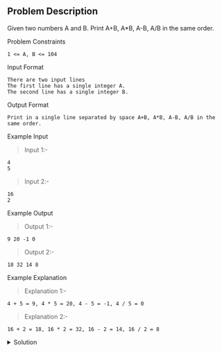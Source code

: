 ## Problem Description
Given two numbers A and B. Print A+B, A*B, A-B, A/B in the same order.


Problem Constraints
```
1 <= A, B <= 104
```

Input Format
```
There are two input lines
The first line has a single integer A.
The second line has a single integer B.
```

Output Format
```
Print in a single line separated by space A+B, A*B, A-B, A/B in the same order.
```

Example Input
>Input 1:-
```
4
5
```
>Input 2:-
```
16
2
```

Example Output
>Output 1:-
```
9 20 -1 0
```
>Output 2:-
```
18 32 14 8
```

Example Explanation
>Explanation 1:-
```
4 + 5 = 9, 4 * 5 = 20, 4 - 5 = -1, 4 / 5 = 0
```
>Explanation 2:-
```
16 + 2 = 18, 16 * 2 = 32, 16 - 2 = 14, 16 / 2 = 8
```

<details>
  <summary>Solution</summary>
    Solution is not yet added!